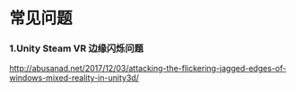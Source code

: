 # 常见问题

### 1.Unity Steam VR 边缘闪烁问题
http://abusanad.net/2017/12/03/attacking-the-flickering-jagged-edges-of-windows-mixed-reality-in-unity3d/
